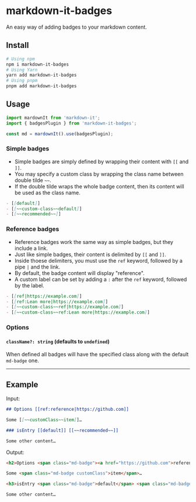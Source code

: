 # markdown-it-badges

An easy way of adding badges to your markdown content.

## Install

```bash
# Using npm
npm i markdown-it-badges
# Using Yarn
yarn add markdown-it-badges
# Using pnpm
pnpm add markdown-it-badges
```

## Usage

```ts
import mardownIt from 'markdown-it';
import { badgesPlugin } from 'markdown-it-badges';

const md = mardownIt().use(badgesPlugin);
```

### Simple badges

- Simple badges are simply defined by wrapping their content with `[[` and `]]`.
- You may specify a custom class by wrapping the class name between double tilde `~~`.
- If the double tilde wraps the whole badge content, then its content will be used as the class
  name.

```md
- [[default]]
- [[~~custom-class~~default]]
- [[~~recommended~~]]
```

### Reference badges

- Reference badges work the same way as simple badges, but they include a link.
- Just like simple badges, their content is delimited by `[[` and `]]`.
- Inside thoese delimiters, you must use the `ref` keyword, followed by a pipe `|` and the link.
- By default, the badge content will display "reference".
- A custom label can be set by adding a `:` after the `ref` keyword, followed by the label.

```md
- [[ref|https://example.com]]
- [[ref:Lean more|https://example.com]]
- [[~~custom-class~~ref|https://example.com]]
- [[~~custom-class~~ref:Lean more|https://example.com]]
```

### Options

#### `className?: string` (defaults to `undefined`)

When defined all badges will have the specified class along with the default `md-badge` one.

---

## Example

Input:

```md
## Options [[ref:reference|https://github.com]]

Some [[~~customClass~~item]]…

### isEntry [[default]] [[~~recommended~~]]

Some other content…
```

Output:

```md
<h2>Options <span class="md-badge"><a href="https://github.com">reference</a></span></h2>

Some <span class="md-badge customClass">item</span>…

<h3>isEntry <span class="md-badge">default</span> <span class="md-badge recommended">recommended</span></h3>

Some other content…
```
